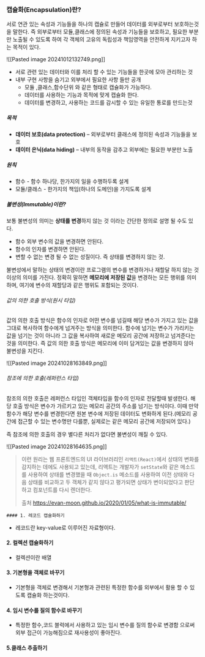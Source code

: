 ### 캡슐화(Encapsulation)란?
서로 연관 있는 속성과 기능들을 하나의 캡슐로 만들어 데이터를 외부로부터 보호하는것을 말한다.
즉 외부로부터 모듈,클래스에 정의된 속성과 기능들을 보호하고, 필요한 부분만 노출될 수 있도록 하여 각 객체의 고유의 독립성과 책임영역을 안전하게 지키고자 하는 목적이 있다.

![[Pasted image 20241012132749.png]]

- 서로 관련 있는 데이터와 이를 처리 할 수 있는 기능들을 한곳에 모아 관리하는 것
- 내부 구현 사항을 숨기고 외부에서 필요한 사항 들만 공개
	- 모듈 ,클래스,함수단위 와 같은 형태로 캡슐화가 가능하다.
	- 데이터를 사용하는 기능과 목적에 맞게 캡슐화 한다.
	- 데이터를 변경하고, 사용하는 코드를 감시할 수 있는 유일한 통로를 만드는것

##### 목적
- **데이터 보호(data protection)** – 외부로부터 클래스에 정의된 속성과 기능들을 보호
- **데이터 은닉(data hiding)** – 내부의 동작을 감추고 외부에는 필요한 부분만 노출

##### 원칙
- 함수 - 함수 하나당, 한가지의 일을 수행하두록 설계
- 모듈/클래스 - 한가지의 책임(하나의 도메인)을 가지도록 설계
##### 불변성(Immutable)이란?

보통 불변성의 의미는 **상태를 변경**하지 않는 것 이라는 간단한 정의로 설명 될 수도 있다.
- 함수 외부 변수의 값을 변경하면 안된다.
- 함수의 인자를 변경하면 안된다.
- 변할 수 없는 변경 될 수 없는 성질이다. 즉 상태를 변경하지 않는 것. 

불변성에서 말하는 상태의 변경이란 프로그램의 변수를 변경하거나 재할달 하지 않는 것 이상의 의미를 가진다.
정확히 말하면 **메모리에 저장된 값**을 변경하는 모든 행위를 의미하며, 여기에 변수의 재할당과 같은 행위도 포함되는 것이다.

###### 값의 의한 호출 방식(원시 타입)
값의 의한 호출 방식은 함수의 인자로 어떤 변수를 넘길때 해당 변수가 가지고 있는 값을 그대로 복사하여 함수에게 넘겨주는 방식을 의미한다. 함수에 넘기는 변수가 가리키는 값을 넘기는 것이 아니라 그 값을 복사하여 새로운 메모리 공간에 저장하고 넘겨준다는 것을 의미한다.
즉 값의 의한 호출 방식은 메모리에 이미 담겨있는 값을 변경하지 않아 불변성을 지킨다.

![[Pasted image 20241028163849.png]]

###### 참조에 의한 호출(레퍼런스 타입)
참조의 의한 호출은 레퍼런스 타입인 객체타입을 함수의 인자로 전달할때 발생한다. 해당 호출 방식은 변수가 가르키고 있는 메모리 공간의 주소를 넘기는 방식이다. 이때 만약 함수가 해당 변수를 변경한다면 원본 변수에 저장된 데이터도 변화하게 된다.(메모리 공간에 접근할 수 있는 변수명만 다를뿐, 실제로는 같은 메모리 공간에 저장되어 있다.)

즉 참조에 의한 호출의 경우 별다른 처리가 없다면 불변성이 깨질 수 있다.

![[Pasted image 20241028164635.png]]


> 이런 원리는 웹 프론트엔드의 UI 라이브러리인 `리액트(React)`에서 상태의 변화를 감지하는 데에도 사용되고 있는데, 리액트는 개발자가 `setState`와 같은 메소드를 사용하여 상태를 변경했을 때 `Object.is` 메소드를 사용하여 이전 상태와 다음 상태를 비교하고 두 객체가 같지 않다고 평가되면 상태가 변이되었다고 판단하고 컴포넌트를 다시 렌더한다.
> 
> 출처 
>  https://evan-moon.github.io/2020/01/05/what-is-immutable/


	#### 1. 레코드 캡슐화하기
- 레코드란 key-value로 이루어진 자료형이다.
#### 2. 컬렉션 캡슐화하기
- 컬렉션이란 배열
#### 3. 기본형을 객체로 바꾸기
- 기본형을 객체로 변경해서 기본형과 관련된 특정한 함수를 외부에서 활용 할 수 있도록 캡슐화 하는것이다.
#### 4. 임시 변수를 질의 함수로 바꾸기
- 특정한 함수,코드 블럭에서 사용하고 있는 임시 변수를 질의 함수로 변경함 으로써 외부 접근이 가능해짐으로 재사용성이 좋아진다.
#### 5.클래스 추출하기





